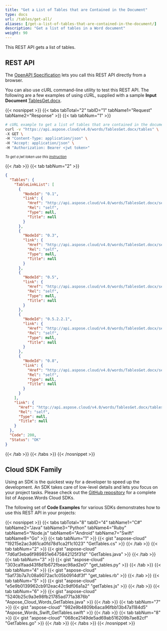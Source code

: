 ```yaml
---
title: "Get a List of Tables that are Contained in the Document"
type: docs
url: /tables/get-all/
aliases: [/get-a-list-of-tables-that-are-contained-in-the-document/]
description: "Get a list of tables in a Word document"
weight: 90
---
```


This REST API gets a list of tables.

## REST API

The [OpenAPI Specification](https://apireference.aspose.cloud/words/#/Tables/GetTables) lets you call this REST API directly from a browser.

You can also use cURL command-line utility to test this REST API. The following are a few examples of using cURL, supplied with a sample **Input Document** [TablesGet.docx](/words/tables/TablesGet.docx).

{{< nosnippet >}}
{{< tabs tabTotal="2" tabID="1" tabName1="Request" tabName2="Response" >}}
{{< tab tabNum="1" >}}

```bash
# cURL example to get a list of tables that are contained in the document
curl -v "https://api.aspose.cloud/v4.0/words/TablesGet.docx/tables" \
-X GET \
-H "Content-Type: application/json" \
-H "Accept: application/json" \
-H "Authorization: Bearer <jwt token>"
```

<p style="margin:0;font-size:80%;font-style:italic">To get a jwt token use this <a href="/words/getting-started/available-sdks/#curl">instruction</a></p>

{{< /tab >}}
{{< tab tabNum="2" >}}

```json
{
  "Tables": {
    "TableLinkList": [
      {
        "NodeId": "0.1",
        "link": {
          "Href": "http://api.aspose.cloud/v4.0/words/TablesGet.docx/sections/0/tables/0",
          "Rel": "self",
          "Type": null,
          "Title": null
        }
      },
      {
        "NodeId": "0.3",
        "link": {
          "Href": "http://api.aspose.cloud/v4.0/words/TablesGet.docx/sections/0/tables/1",
          "Rel": "self",
          "Type": null,
          "Title": null
        }
      },
      {
        "NodeId": "0.5",
        "link": {
          "Href": "http://api.aspose.cloud/v4.0/words/TablesGet.docx/sections/0/tables/2",
          "Rel": "self",
          "Type": null,
          "Title": null
        }
      },
      {
        "NodeId": "0.5.2.2.1",
        "link": {
          "Href": "http://api.aspose.cloud/v4.0/words/TablesGet.docx/sections/0/tables/2/rows/2/cells/2/tables/0",
          "Rel": "self",
          "Type": null,
          "Title": null
        }
      },
      {
        "NodeId": "0.8",
        "link": {
          "Href": "http://api.aspose.cloud/v4.0/words/TablesGet.docx/sections/0/tables/3",
          "Rel": "self",
          "Type": null,
          "Title": null
        }
      }
    ],
    "link": {
      "Href": "http://api.aspose.cloud/v4.0/words/TablesGet.docx/tables",
      "Rel": "self",
      "Type": null,
      "Title": null
    }
  },
  "Code": 200,
  "Status": "OK"
}
```

{{< /tab >}}
{{< /tabs >}}
{{< /nosnippet >}}

## Cloud SDK Family

Using an SDK is the quickest way for a developer to speed up the development. An SDK takes care of low-level details and lets you focus on your project tasks. Please check out the [GitHub repository](https://github.com/aspose-words-cloud) for a complete list of Aspose.Words Cloud SDKs.

The following set of **Code Examples** for various SDKs demonstrates how to use this REST API in your projects:

{{< nosnippet >}}
{{< tabs tabTotal="8" tabID="4" tabName1="C#" tabName2="Java" tabName3="Python" tabName4="Ruby" tabName5="Node.js" tabName6="Android" tabName7="Swift" tabName8="Go" >}}
{{< tab tabNum="1" >}}
{{< gist "aspose-cloud" "19215e2ac3d61ca0fd78d1ca2f1c1023" "GetTables.cs" >}}
{{< /tab >}}
{{< tab tabNum="2" >}}
{{< gist "aspose-cloud" "7d6af3eba6f989851e6475842125f31d" "GetTables.java" >}}
{{< /tab >}}
{{< tab tabNum="3" >}}
{{< gist "aspose-cloud" "303ca1faad43f8d1b672fbeac98ad2e0" "get_tables.py" >}}
{{< /tab >}}
{{< tab tabNum="4" >}}
{{< gist "aspose-cloud" "5af73b7a7c08a9072ac1c05b0914df3f" "get_tables.rb" >}}
{{< /tab >}}
{{< tab tabNum="5" >}}
{{< gist "aspose-cloud" "e5e9b0139962cb912eac42c9df06a1a2" "getTables.js" >}}
{{< /tab >}}
{{< tab tabNum="6" >}}
{{< gist "aspose-cloud" "5240b25c9a3e98fb21785ad771a3876b" "Aspose_Cloud_Words_GetTables.java" >}}
{{< /tab >}}
{{< tab tabNum="7" >}}
{{< gist "aspose-cloud" "982e9b4809b6aca96fbb13b47a1184d5" "Aspose_Words_Swift_GetTables.swift" >}}
{{< /tab >}}
{{< tab tabNum="8" >}}
{{< gist "aspose-cloud" "068ce2149de5ad69ab516209b7ae82cf" "GetTables.go" >}}
{{< /tab >}}
{{< /tabs >}}
{{< /nosnippet >}}
